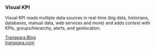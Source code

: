 ### Visual KPI
Visual KPI reads multiple data sources in real-time (big data, historians, databases, manual data, web services and more) and adds context with KPIs, groups/hierarchy, alerts, and geolocation.

[Transpara Blog](http://transpara.com/blog)</br>
[transpara.com](http://transpara.com/)

